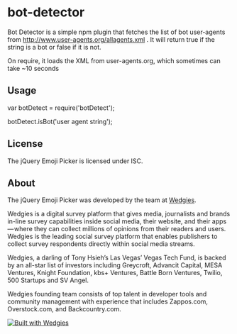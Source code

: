 # bot-detector

Bot Detector is a simple npm plugin that fetches the list of bot user-agents from http://www.user-agents.org/allagents.xml .  It will return true if the string is a bot or false if it is not.

On require, it loads the XML from user-agents.org, which sometimes can take ~10 seconds

## Usage

var botDetect = require('botDetect');


botDetect.isBot('user agent string');


## License ##

The jQuery Emoji Picker is licensed under ISC.

## About ##

The jQuery Emoji Picker was developed by the team at [Wedgies](http://www.wedgies.com).

Wedgies is a digital survey platform that gives media, journalists and brands in-line survey capabilities inside social media, their website, and their apps — where they can collect millions of opinions from their readers and users. Wedgies is the leading social survey platform that enables publishers to collect survey respondents directly within social media streams.

Wedgies, a darling of Tony Hsieh’s Las Vegas’ Vegas Tech Fund, is backed by an all-star list of investors including Greycroft, Advancit Capital, MESA Ventures, Knight Foundation, kbs+ Ventures, Battle Born Ventures, Twilio, 500 Startups and SV Angel.

Wedgies founding team consists of top talent in developer tools and community management with experience that includes Zappos.com, Overstock.com, and Backcountry.com.

[![Built with Wedgies](https://d3v9r9uda02hel.cloudfront.net/production/1.55.17/img/built-with-wedgies.png)](http://wedgies.com)
